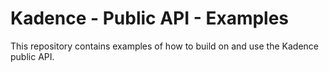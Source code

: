 # Kadence - Public API - Examples
This repository contains examples of how to build on and use the Kadence public API.
